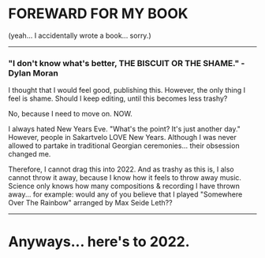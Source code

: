 # FOREWARD FOR MY BOOK
 (yeah... I accidentally wrote a book... sorry.)
 
 --------------------------------------------------------------------

### "I don't know what's better, THE BISCUIT OR THE SHAME." -Dylan Moran

I thought that I would feel good, publishing this. However, the only thing I feel is shame. 
Should I keep editing, until this becomes less trashy?

No, because I need to move on. NOW.

I always hated New Years Eve. "What's the point? It's just another day." However, people in Sakartvelo LOVE New Years. 
Although I was never allowed to partake in traditional Georgian ceremonies... their obsession changed me. 

Therefore, I cannot drag this into 2022. And as trashy as this is, I also cannot throw it away, because I know how it feels to throw away music. 
Science only knows how many compositions & recording I have thrown away... for example: would any of you believe that I played 
"Somewhere Over The Rainbow" arranged by Max Seide Leth?? 

 --------------------------------------------------------------------

# Anyways... here's to 2022.
